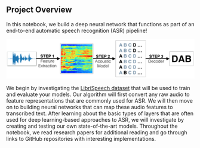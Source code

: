 ## Project Overview

In this notebook, we build a deep neural network that functions as part of an end-to-end automatic speech recognition (ASR) pipeline!  

![ASR Pipeline](/images/pipeline.png)

We begin by investigating the [LibriSpeech dataset](http://www.openslr.org/12/) that will be used to train and evaluate your models. Our algorithm will first convert any raw audio to feature representations that are commonly used for ASR. We will then move on to building neural networks that can map these audio features to transcribed text. After learning about the basic types of layers that are often used for deep learning-based approaches to ASR, we will investigate by creating and testing our own state-of-the-art models. Throughout the notebook, we read research papers for additional reading and go through links to GitHub repositories with interesting implementations.

